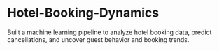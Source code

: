 # Hotel-Booking-Dynamics
Built a machine learning pipeline to analyze hotel booking data, predict cancellations, and uncover guest behavior and booking trends.
